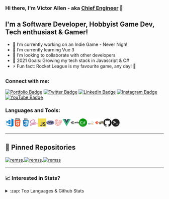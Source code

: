 ### Hi there, I'm Victor Allen - aka [Chief Engineer][website] 👋

## I'm a Software Developer, Hobbyist Game Dev, Tech enthusiast & Gamer!

- 🔭 I’m currently working on an Indie Game - Never Nigh!
- 🌱 I’m currently learning Vue 3
- 👯 I’m looking to collaborate with other developers
- 🥅 2021 Goals: Growing my tech stack in Javascript & C#
- ⚡ Fun fact: Rocket League is my favourite game, any day! 🚀

### Connect with me:

[![Portfolio Badge](https://img.shields.io/badge/Portfolio-Profile-informational?style=flat&logo=chase&logoColor=white&color=1CA2F1)][website]
[![Twitter Badge](https://img.shields.io/badge/Twitter-Profile-informational?style=flat&logo=twitter&logoColor=white&color=1CA2F1)][twitter]
[![LinkedIn Badge](https://img.shields.io/badge/LinkedIn-Profile-informational?style=flat&logo=linkedin&logoColor=white&color=0D76A8)][linkedin]
[![Instagram Badge](https://img.shields.io/badge/Instagram-Profile-informational?style=flat&logo=instagram&logoColor=white&color=C1558B)][instagram]
[![YouTube Badge](https://img.shields.io/badge/Youtube-Profile-informational?style=flat&logo=youtube&logoColor=white&color=FF0000)][youtube]

### Languages and Tools:

<img align="left" alt="Visual Studio Code" width="26px" src="https://raw.githubusercontent.com/github/explore/80688e429a7d4ef2fca1e82350fe8e3517d3494d/topics/visual-studio-code/visual-studio-code.png" /><img align="left" alt="html5" width="26px" src="https://raw.githubusercontent.com/github/explore/80688e429a7d4ef2fca1e82350fe8e3517d3494d/topics/html/html.png" /><img align="left" alt="CSS3" width="26px" src="https://raw.githubusercontent.com/github/explore/80688e429a7d4ef2fca1e82350fe8e3517d3494d/topics/css/css.png" /><img align="left" alt="sass" width="26px" src="https://raw.githubusercontent.com/github/explore/80688e429a7d4ef2fca1e82350fe8e3517d3494d/topics/sass/sass.png" /><img align="left" alt="JavaScript" width="26px" src="https://raw.githubusercontent.com/github/explore/80688e429a7d4ef2fca1e82350fe8e3517d3494d/topics/javascript/javascript.png" /><img align="left" alt="react" width="26px" src="https://raw.githubusercontent.com/github/explore/80688e429a7d4ef2fca1e82350fe8e3517d3494d/topics/php/php.png" /><img align="left" alt="React" width="26px" src="https://raw.githubusercontent.com/github/explore/80688e429a7d4ef2fca1e82350fe8e3517d3494d/topics/laravel/laravel.png" /><img align="left" alt="react" width="26px" src="https://raw.githubusercontent.com/github/explore/80688e429a7d4ef2fca1e82350fe8e3517d3494d/topics/vue/vue.png" /><img align="left" alt="React" width="26px" src="https://raw.githubusercontent.com/github/explore/80688e429a7d4ef2fca1e82350fe8e3517d3494d/topics/unity/unity.png" /><img align="left" alt="react" width="26px" src="https://raw.githubusercontent.com/github/explore/80688e429a7d4ef2fca1e82350fe8e3517d3494d/topics/csharp/csharp.png" /><img align="left" alt="MySQL" width="26px" src="https://raw.githubusercontent.com/github/explore/80688e429a7d4ef2fca1e82350fe8e3517d3494d/topics/mysql/mysql.png" /><img align="left" alt="git" width="26px" src="https://raw.githubusercontent.com/github/explore/80688e429a7d4ef2fca1e82350fe8e3517d3494d/topics/git/git.png" /><img align="left" alt="GitHub" width="26px" src="https://raw.githubusercontent.com/github/explore/78df643247d429f6cc873026c0622819ad797942/topics/github/github.png" /><img align="left" alt="terminal" width="26px" src="https://raw.githubusercontent.com/github/explore/80688e429a7d4ef2fca1e82350fe8e3517d3494d/topics/terminal/terminal.png" />

<br />
<br />

---

## 📌 Pinned Repositories

<a href="https://github.com/vamuigua/remss">
  <img align="center" alt="remss" src="https://github-readme-stats.vercel.app/api/pin/?username=vamuigua&repo=remss&title_color=54B882&icon_color=f9f9f9&text_color=fff&bg_color=273849" />
</a>

<a href="https://github.com/vamuigua/vue-weather">
  <img align="center" alt="remss" src="https://github-readme-stats.vercel.app/api/pin/?username=vamuigua&repo=vue-weather&title_color=54B882&icon_color=f9f9f9&text_color=fff&bg_color=273849" />
</a>

<a href="https://github.com/vamuigua/Ninja-Danger">
  <img align="center" alt="remss" src="https://github-readme-stats.vercel.app/api/pin/?username=vamuigua&repo=Ninja-Danger&title_color=54B882&icon_color=f9f9f9&text_color=fff&bg_color=273849" />
</a>

---

### 📈 Interested in Stats?
<details>
  <summary>:zap: Top Languages & Github Stats</summary>
  <a href="https://github.com/anuraghazra/github-readme-stats">
    <img align="left" alt="vamuigua's Top Languages Stats" src="https://github-readme-stats.vercel.app/api/top-langs/?username=vamuigua&theme=vue-dark" />
  </a>
  <a href="https://github.com/anuraghazra/github-readme-stats">
    <img align="center" alt="vamuigua's Github Stats" src="https://github-readme-stats.vercel.app/api?username=vamuigua&show_icons=true&hide=contribs,issues&count_private=true&cache_seconds=86400&theme=vue-dark" />
  </a>
</details>

[website]: https://www.vicallendev.tk/
[twitter]: https://twitter.com/VictorAllen22
[youtube]: https://www.youtube.com/VOCASTGAMING
[instagram]: https://www.instagram.com/victorallen22/
[linkedin]: https://linkedin.com/in/victor-allen-33a5b3124/
